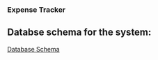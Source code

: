 ### Expense Tracker

## Databse schema for the system:

[Database Schema](/Diagrams/Expense_Tracker_E_R_diagram1.svg)
